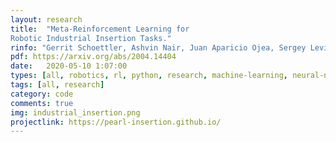 ```yaml
---
layout: research
title:  "Meta-Reinforcement Learning for
Robotic Industrial Insertion Tasks."
rinfo: "Gerrit Schoettler, Ashvin Nair, Juan Aparicio Ojea, Sergey Levine, Eugen Solowjow."
pdf: https://arxiv.org/abs/2004.14404
date:   2020-05-10 1:07:00
types: [all, robotics, rl, python, research, machine-learning, neural-nets, meta-learning]
tags: [all, research]
category: code
comments: true
img: industrial_insertion.png
projectlink: https://pearl-insertion.github.io/
---
```

